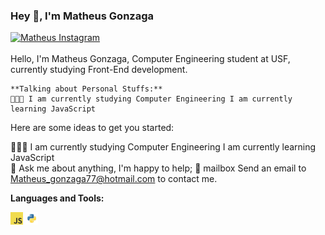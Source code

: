 ### Hey 👋, I'm Matheus Gonzaga
<a href="https://www.instagram.com/matheusgonzaaga/">
  <img align=""left" alt="Matheus Instagram" width="22px" src="https://cdn.jsdelivr.net/npm/simple-icons@v3/icons/instagram.svg" />
                                                                                                                                </a>
    <br />
    <br />
 Hello, I'm Matheus Gonzaga, Computer Engineering student at USF, currently studying Front-End development.
  
    
    
    **Talking about Personal Stuffs:**
    👨🏽‍💻 I am currently studying Computer Engineering I am currently learning JavaScript

Here are some ideas to get you started:


  👨🏽‍💻 I am currently studying Computer Engineering I am currently learning JavaScript <br />
  🤔 Ask me about anything, I'm happy to help;
  📝 mailbox Send an email to Matheus_gonzaga77@hotmail.com to contact me.
  
  **Languages and Tools:**
  
  <code><img height="20" src="https://raw.githubusercontent.com/github/explore/80688e429a7d4ef2fca1e82350fe8e3517d3494d/topics/javascript/javascript.png"></code>
  <code><img height="20" src="https://raw.githubusercontent.com/github/explore/80688e429a7d4ef2fca1e82350fe8e3517d3494d/topics/python/python.png"></code>

